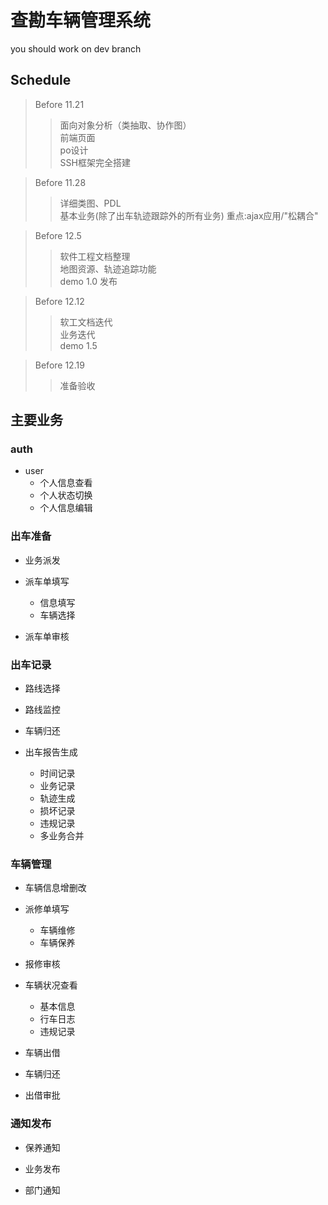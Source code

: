 查勘车辆管理系统
===
you should work on dev branch

Schedule
---
>Before 11.21
>>面向对象分析（类抽取、协作图）</br>
前端页面</br>
po设计</br>
SSH框架完全搭建</br>


>Before 11.28
>>详细类图、PDL</br>
>>基本业务(除了出车轨迹跟踪外的所有业务) 重点:ajax应用/"松耦合" </br>

>Before 12.5
>>软件工程文档整理</br>
>>地图资源、轨迹追踪功能</br>
>>demo 1.0 发布</br>


>Before 12.12
>>软工文档迭代</br>
>>业务迭代</br>
>>demo 1.5</br>

>Before 12.19
>>准备验收</br>


主要业务
---
### auth
* user
    * 个人信息查看
    * 个人状态切换
    * 个人信息编辑


### 出车准备
* 业务派发

* 派车单填写
    * 信息填写
    * 车辆选择

* 派车单审核


### 出车记录
* 路线选择

* 路线监控

* 车辆归还

* 出车报告生成
    * 时间记录
    * 业务记录
    * 轨迹生成
    * 损坏记录
    * 违规记录
    * 多业务合并


### 车辆管理
* 车辆信息增删改

* 派修单填写
    * 车辆维修
    * 车辆保养

* 报修审核

* 车辆状况查看
    *  基本信息
    * 行车日志
    * 违规记录

* 车辆出借

* 车辆归还

* 出借审批


### 通知发布 
* 保养通知

* 业务发布

* 部门通知
